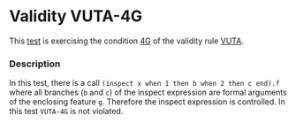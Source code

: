 # Validity VUTA-4G

This [test](.) is exercising the condition [4G](../Readme.md) of the validity rule [VUTA](../../vuta/Readme.md).

### Description

In this test, there is a call `(inspect x when 1 then b when 2 then c end).f` where all branches (`b` and `c`) of the inspect expression are formal arguments of the enclosing feature `g`. Therefore the inspect expression is controlled. In this test `VUTA-4G` is not violated.
